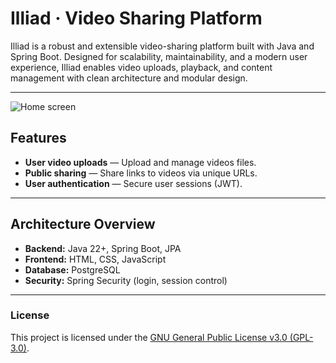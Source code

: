 # Illiad · Video Sharing Platform

Illiad is a robust and extensible video-sharing platform built with Java and Spring Boot. Designed for scalability, maintainability, and a modern user experience, Illiad enables video uploads, playback, and content management with clean architecture and modular design.

---
![Home screen](https://github.com/user-attachments/assets/68dee8d5-6b5f-4eb9-9afb-edbc87acbeae)

## Features

- **User video uploads** — Upload and manage videos files.
- **Public sharing** — Share links to videos via unique URLs.
- **User authentication** — Secure user sessions (JWT).

---

## Architecture Overview

- **Backend:** Java 22+, Spring Boot, JPA
- **Frontend:** HTML, CSS, JavaScript
- **Database:** PostgreSQL
- **Security:** Spring Security (login, session control)  

---

### License
This project is licensed under the [GNU General Public License v3.0 (GPL-3.0)](LICENSE).
